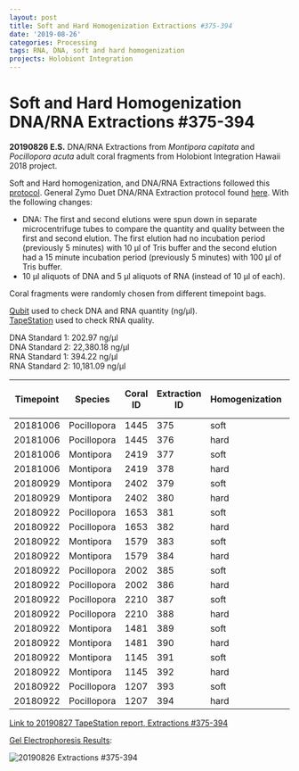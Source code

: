 ```yaml
---
layout: post
title: Soft and Hard Homogenization Extractions #375-394
date: '2019-08-26'
categories: Processing
tags: RNA, DNA, soft and hard homogenization
projects: Holobiont Integration
---
```


# Soft and Hard Homogenization DNA/RNA Extractions #375-394

**20190826 E.S.**
DNA/RNA Extractions from *Montipora capitata* and *Pocillopora acuta* adult coral fragments from Holobiont Integration Hawaii 2018 project.  

Soft and Hard homogenization, and DNA/RNA Extractions followed this [protocol](https://github.com/emmastrand/EmmaStrand_Notebook/blob/master/_posts/2019-06-05-Soft-and-Hard-Homogenization-Protocol.md). General Zymo Duet DNA/RNA Extraction protocol found [here](https://github.com/emmastrand/EmmaStrand_Notebook/blob/master/_posts/2019-05-31-Zymo-Duet-RNA-DNA-Extraction-Protocol.md). With the following changes:  
- DNA: The first and second elutions were spun down in separate microcentrifuge tubes to compare the quantity and quality between the first and second elution. The first elution had no incubation period (previously 5 minutes) with 10 μl of Tris buffer and the second elution had a 15 minute incubation period (previously 5 minutes) with 100 μl of Tris buffer.  
- 10 μl aliquots of DNA and 5 μl aliquots of RNA (instead of 10 μl of each).    

Coral fragments were randomly chosen from different timepoint bags.

[Qubit](https://github.com/emmastrand/EmmaStrand_Notebook/blob/master/_posts/2019-05-31-Qubit-Protocol.md) used to check DNA and RNA quantity (ng/μl).  
[TapeStation](https://github.com/emmastrand/EmmaStrand_Notebook/blob/master/_posts/2019-05-31-TapeStation-Protocol.md) used to check RNA quality.

DNA Standard 1: 202.97 ng/μl  
DNA Standard 2: 22,380.18 ng/μl  
RNA Standard 1: 394.22 ng/μl  
RNA Standard 2: 10,181.09 ng/μl

| Timepoint | Species     | Coral ID | Extraction ID | Homogenization | DNA Reading 1 | DNA Reading 2 | Average DNA ng/μl | RNA Reading 1 | RNA Reading 2 | Average RNA ng/μl | RIN |
|-----------|-------------|----------|---------------|----------------|---------------|---------------|-------------------|---------------|---------------|-------------------|-----|
| 20181006  | Pocillopora | 1445     | 375           | soft           | 41.6          | 41.2          | 41.4              | 83.4          | 83.2          | 83.3              | 7.5 |
| 20181006  | Pocillopora | 1445     | 376           | hard           | 26.4          | 25.8          | 26.1              | 58.4          | 58.2          | 58.3              | NA  |
| 20181006  | Montipora   | 2419     | 377           | soft           | 26            | 25.8          | 25.9              | 39            | 38.8          | 38.9              | 8.2 |
| 20181006  | Montipora   | 2419     | 378           | hard           | 15.2          | 15.1          | 15.15             | 17.2          | 17.2          | 17.2              | NA  |
| 20180929  | Montipora   | 2402     | 379           | soft           | 28            | 27.8          | 27.9              | 32.4          | 32.2          | 32.3              | 8.9 |
| 20180929  | Montipora   | 2402     | 380           | hard           | 18.7          | 18.7          | 18.7              | 14            | 14            | 14                | NA  |
| 20180922  | Pocillopora | 1653     | 381           | soft           | 44.8          | 44.8          | 44.8              | 114           | 114           | 114               | 6.2 |
| 20180922  | Pocillopora | 1653     | 382           | hard           | 32            | 31.8          | 31.9              | 68            | 68            | 68                | NA  |
| 20180922  | Montipora   | 1579     | 383           | soft           | 28.6          | 28.4          | 28.5              | 26.6          | 26.8          | 26.7              | 8.5 |
| 20180922  | Montipora   | 1579     | 384           | hard           | 16.5          | 16.4          | 16.45             | 15.8          | 16.4          | 16.1              | NA  |
| 20180922  | Pocillopora | 2002     | 385           | soft           | 48.2          | 48.2          | 48.2              | 80.6          | 80.4          | 80.5              | 7.1 |
| 20180922  | Pocillopora | 2002     | 386           | hard           | 26.6          | 26.4          | 26.5              | 53.8          | 53.6          | 53.7              | NA  |
| 20180922  | Pocillopora | 2210     | 387           | soft           | 29.6          | 29.4          | 29.5              | 70.4          | 70.4          | 70.4              | 7.8 |
| 20180922  | Pocillopora | 2210     | 388           | hard           | 21.4          | 21.4          | 21.4              | 50.6          | 50.6          | 50.6              | NA  |
| 20180922  | Montipora   | 1481     | 389           | soft           | 9.5           | 9.46          | 9.48              | 11.8          | 11.8          | 11.8              | **  |
| 20180922  | Montipora   | 1481     | 390           | hard           | 7.38          | 7.34          | 7.36              | **            | **            | **           | NA  |
| 20180922  | Montipora   | 1145     | 391           | soft           | 25            | 24.8          | 24.9              | 31.6          | 31.6          | 31.6              | 8.3 |
| 20180922  | Montipora   | 1145     | 392           | hard           | 14.7          | 14.7          | 14.7              | 25.6          | 25.6          | 25.6              | NA  |
| 20180922  | Pocillopora | 1207     | 393           | soft           | 85            | 84.6          | 84.8              | 114           | 113           | 113.5             | 8.1 |
| 20180922  | Pocillopora | 1207     | 394           | hard           | 36            | 35.8          | 35.9              | 44.6          | 44.6          | 44.6              | NA  |

[Link to 20190827 TapeStation report, Extractions #375-394]()

[Gel Electrophoresis Results](https://github.com/emmastrand/EmmaStrand_Notebook/blob/master/_posts/2019-07-16-Gel-Electrophoresis-Protocol.md):

![20190826 Extractions #375-394]()
